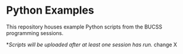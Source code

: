 # Python Examples
This repository houses example Python scripts from the BUCSS programming sessions.

**Scripts will be uploaded after at least one session has run.*
change
X
